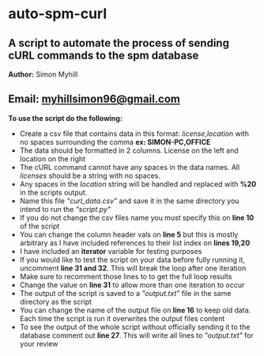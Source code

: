 # auto-spm-curl
A script to automate the process of sending cURL commands to the spm database
--------------------------------------------------------------------------------------
**Author:** Simon Myhill

**Email:** myhillsimon96@gmail.com
--------------------------------------------------------------------------------------

**To use the script do the following:**
- Create a csv file that contains data in this format: _license,location_ with no spaces surrounding the comma **ex: SIMON-PC,OFFICE**
- The data should be formatted in 2 columns. License on the left and location on the right
- The cURL command cannot have any spaces in the data names. All _licenses_ should be a string with no spaces.
- Any spaces in the _location_ string will be handled and replaced with **%20** in the scripts output. 
- Name this file _"curl_data.csv"_ and save it in the same directory you intend to run the _"script.py"_
- If you do not change the csv files name you must specify this on **line 10** of the script
- You can change the column header vals on **line 5** but this is mostly arbitrary as I have included references to their list index on **lines 19,20**
- I have included an **iterator** variable for testing purposes
- If you would like to test the script on your data before fully running it, uncomment **line 31 and 32**. This will break the loop after one iteration
- Make sure to recomment those lines to to get the full loop results
- Change the value on **line 31** to allow more than one iteration to occur
- The output of the script is saved to a _"output.txt"_ file in the same directory as the script
- You can change the name of the output file on **line 16** to keep old data. Each time the script is run it overwrites the output files content
- To see the output of the whole script without officially sending it to the database comment out **line 27**. This will write all  lines to _"output.txt"_ for your review
